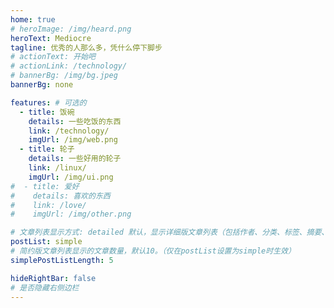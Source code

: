 ```yaml
---
home: true
# heroImage: /img/heard.png
heroText: Mediocre
tagline: 优秀的人那么多，凭什么停下脚步
# actionText: 开始吧
# actionLink: /technology/
# bannerBg: /img/bg.jpeg
bannerBg: none

features: # 可选的
  - title: 饭碗
    details: 一些吃饭的东西
    link: /technology/
    imgUrl: /img/web.png
  - title: 轮子
    details: 一些好用的轮子
    link: /linux/
    imgUrl: /img/ui.png
#  - title: 爱好
#    details: 喜欢的东西
#    link: /love/
#    imgUrl: /img/other.png

# 文章列表显示方式: detailed 默认，显示详细版文章列表（包括作者、分类、标签、摘要、分页等）| simple => 显示简约版文章列表（仅标题和日期）| none 不显示文章列表
postList: simple
# 简约版文章列表显示的文章数量，默认10。（仅在postList设置为simple时生效）
simplePostListLength: 5 

hideRightBar: false
# 是否隐藏右侧边栏
---
```



